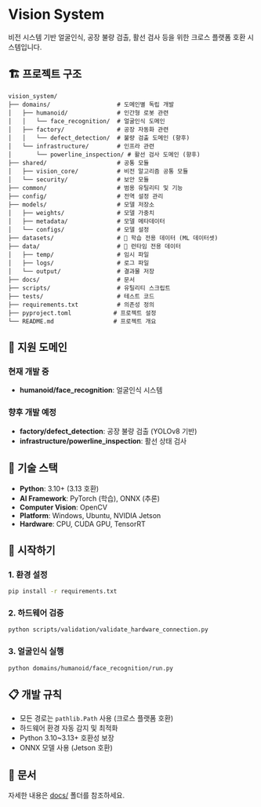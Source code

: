 # Vision System

비전 시스템 기반 얼굴인식, 공장 불량 검출, 활선 검사 등을 위한 크로스 플랫폼 호환 시스템입니다.

## 🏗️ 프로젝트 구조

```
vision_system/
├── domains/                   # 도메인별 독립 개발
│   ├── humanoid/              # 인간형 로봇 관련
│   │   └── face_recognition/  # 얼굴인식 도메인
│   ├── factory/               # 공장 자동화 관련
│   │   └── defect_detection/  # 불량 검출 도메인 (향후)
│   └── infrastructure/        # 인프라 관련
│       └── powerline_inspection/ # 활선 검사 도메인 (향후)
├── shared/                    # 공통 모듈
│   ├── vision_core/           # 비전 알고리즘 공통 모듈
│   └── security/              # 보안 모듈
├── common/                    # 범용 유틸리티 및 기능
├── config/                    # 전역 설정 관리
├── models/                    # 모델 저장소
│   ├── weights/               # 모델 가중치
│   ├── metadata/              # 모델 메타데이터
│   └── configs/               # 모델 설정
├── datasets/                  # 🎯 학습 전용 데이터 (ML 데이터셋)
├── data/                      # 🎯 런타임 전용 데이터
│   ├── temp/                  # 임시 파일
│   ├── logs/                  # 로그 파일
│   └── output/                # 결과물 저장
├── docs/                      # 문서
├── scripts/                   # 유틸리티 스크립트
├── tests/                     # 테스트 코드
├── requirements.txt           # 의존성 정의
├── pyproject.toml            # 프로젝트 설정
└── README.md                 # 프로젝트 개요
```

## 🎯 지원 도메인

### 현재 개발 중
- **humanoid/face_recognition**: 얼굴인식 시스템

### 향후 개발 예정
- **factory/defect_detection**: 공장 불량 검출 (YOLOv8 기반)
- **infrastructure/powerline_inspection**: 활선 상태 검사

## 🔧 기술 스택

- **Python**: 3.10+ (3.13 호환)
- **AI Framework**: PyTorch (학습), ONNX (추론)
- **Computer Vision**: OpenCV
- **Platform**: Windows, Ubuntu, NVIDIA Jetson
- **Hardware**: CPU, CUDA GPU, TensorRT

## 🚀 시작하기

### 1. 환경 설정
```bash
pip install -r requirements.txt
```

### 2. 하드웨어 검증
```bash
python scripts/validation/validate_hardware_connection.py
```

### 3. 얼굴인식 실행
```bash
python domains/humanoid/face_recognition/run.py
```

## 📋 개발 규칙

- 모든 경로는 `pathlib.Path` 사용 (크로스 플랫폼 호환)
- 하드웨어 환경 자동 감지 및 최적화
- Python 3.10~3.13+ 호환성 보장
- ONNX 모델 사용 (Jetson 호환)

## 📖 문서

자세한 내용은 [docs/](docs/) 폴더를 참조하세요. 